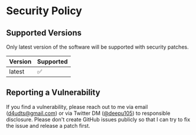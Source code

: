 # Security Policy

## Supported Versions

Only latest version of the software will be supported with security patches.

| Version | Supported          |
| ------- | ------------------ |
| latest   | :white_check_mark: |

## Reporting a Vulnerability

If you find a vulnerability, please reach out to me via email (d4udts@gmail.com) or via Twitter DM ([@deepu105](https://twitter.com/deepu105)) to responsible disclosure. 
Please don't create GitHub issues publicly so that I can try to fix the issue and release a patch first.
